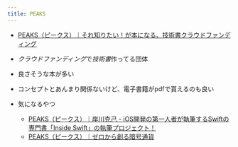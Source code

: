 ```yaml
---
title: PEAKS
---
```


* [PEAKS（ピークス）｜それ知りたい！が本になる、技術書クラウドファンディング](https://peaks.cc/)

* *クラウドファンディング*で*技術書*作ってる団体

* 良さそうな本が多い

* コンセプトとあんまり関係ないけど、電子書籍がpdfで貰えるのも良い

* 気になるやつ
  
  * [PEAKS（ピークス）｜岸川克己 - iOS開発の第一人者が執筆するSwiftの専門書「Inside Swift」の執筆プロジェクト！](https://peaks.cc/inside_swift)
  * [PEAKS（ピークス）｜ゼロから創る暗号通貨](https://peaks.cc/books/cryptocurrency)
